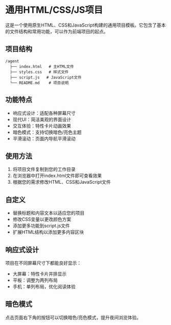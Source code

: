 # 通用HTML/CSS/JS项目

这是一个使用原生HTML、CSS和JavaScript构建的通用项目模板。它包含了基本的文件结构和常用功能，可以作为前端项目的起点。

## 项目结构
```
/agent
  ├── index.html   # 主HTML文件
  ├── styles.css   # 样式文件
  ├── script.js   # JavaScript文件
  └── README.md    # 项目说明
```

## 功能特点
- 响应式设计：适配各种屏幕尺寸
- 现代UI：简洁美观的界面设计
- 交互体验：特性卡片动画效果
- 暗色模式：支持切换暗色/亮色主题
- 平滑滚动：页面内导航平滑滚动

## 使用方法
1. 将项目文件复制到您的工作目录
2. 在浏览器中打开index.html文件即可查看效果
3. 根据您的需求修改HTML、CSS和JavaScript文件

## 自定义
- 替换标题和内容文本以适应您的项目
- 修改CSS变量以更改颜色方案
- 添加更多功能到script.js文件
- 扩展HTML结构以添加更多内容区块

## 响应式设计
项目在不同屏幕尺寸下都能良好显示：
- 大屏幕：特性卡片并排显示
- 平板：调整为两列布局
- 手机：单列布局，优化阅读体验

## 暗色模式
点击页面右下角的按钮可以切换暗色/亮色模式，提升夜间浏览体验。